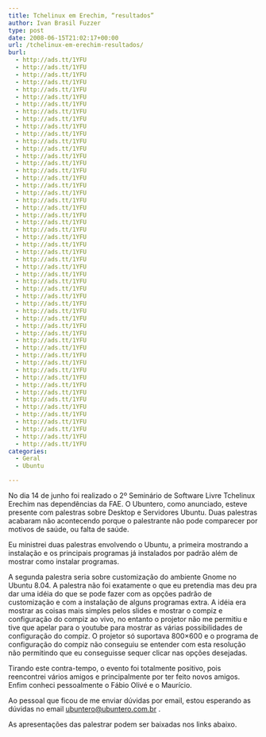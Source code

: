 ```yaml
---
title: Tchelinux em Erechim, “resultados”
author: Ivan Brasil Fuzzer
type: post
date: 2008-06-15T21:02:17+00:00
url: /tchelinux-em-erechim-resultados/
burl:
  - http://ads.tt/1YFU
  - http://ads.tt/1YFU
  - http://ads.tt/1YFU
  - http://ads.tt/1YFU
  - http://ads.tt/1YFU
  - http://ads.tt/1YFU
  - http://ads.tt/1YFU
  - http://ads.tt/1YFU
  - http://ads.tt/1YFU
  - http://ads.tt/1YFU
  - http://ads.tt/1YFU
  - http://ads.tt/1YFU
  - http://ads.tt/1YFU
  - http://ads.tt/1YFU
  - http://ads.tt/1YFU
  - http://ads.tt/1YFU
  - http://ads.tt/1YFU
  - http://ads.tt/1YFU
  - http://ads.tt/1YFU
  - http://ads.tt/1YFU
  - http://ads.tt/1YFU
  - http://ads.tt/1YFU
  - http://ads.tt/1YFU
  - http://ads.tt/1YFU
  - http://ads.tt/1YFU
  - http://ads.tt/1YFU
  - http://ads.tt/1YFU
  - http://ads.tt/1YFU
  - http://ads.tt/1YFU
  - http://ads.tt/1YFU
  - http://ads.tt/1YFU
  - http://ads.tt/1YFU
  - http://ads.tt/1YFU
  - http://ads.tt/1YFU
  - http://ads.tt/1YFU
  - http://ads.tt/1YFU
  - http://ads.tt/1YFU
  - http://ads.tt/1YFU
  - http://ads.tt/1YFU
  - http://ads.tt/1YFU
  - http://ads.tt/1YFU
  - http://ads.tt/1YFU
  - http://ads.tt/1YFU
  - http://ads.tt/1YFU
  - http://ads.tt/1YFU
  - http://ads.tt/1YFU
  - http://ads.tt/1YFU
  - http://ads.tt/1YFU
  - http://ads.tt/1YFU
  - http://ads.tt/1YFU
  - http://ads.tt/1YFU
  - http://ads.tt/1YFU
  - http://ads.tt/1YFU
categories:
  - Geral
  - Ubuntu

---
```

No dia 14 de junho foi realizado o 2º Seminário de Software Livre Tchelinux Erechim nas dependências da FAE. O Ubuntero, como anunciado, esteve presente com palestras sobre Desktop e Servidores Ubuntu. Duas palestras acabaram não acontecendo porque o palestrante não pode comparecer por motivos de saúde, ou falta de saúde.

Eu ministrei duas palestras envolvendo o Ubuntu, a primeira mostrando a instalação e os principais programas já instalados por padrão além de mostrar como instalar programas.

A segunda palestra seria sobre customização do ambiente Gnome no Ubuntu 8.04. A palestra não foi exatamente o que eu pretendia mas deu pra dar uma idéia do que se pode fazer com as opções padrão de customização e com a instalação de alguns programas extra. A idéia era mostrar as coisas mais simples pelos slides e mostrar o compiz e configuração do compiz ao vivo, no entanto o projetor não me permitiu e tive que apelar para o youtube para mostrar as várias possibilidades de configuração do compiz. O projetor só suportava 800&#215;600 e o programa de configuração do compiz não conseguiu se entender com esta resolução não permitindo que eu conseguisse sequer clicar nas opções desejadas.

Tirando este contra-tempo, o evento foi totalmente positivo, pois reencontrei vários amigos e principalmente por ter feito novos amigos. Enfim conheci pessoalmente o Fábio Olivé e o Maurício.

Ao pessoal que ficou de me enviar dúvidas por email, estou esperando as dúvidas no email ubuntero@ubuntero.com.br .

As apresentações das palestrar podem ser baixadas nos links abaixo.

<!--download id="18"-->

<!--download id="19"-->